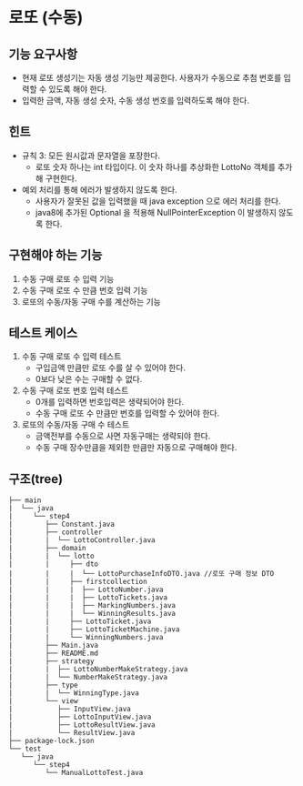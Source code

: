 # 로또 (수동)
## 기능 요구사항
* 현재 로또 생성기는 자동 생성 기능만 제공한다. 사용자가 수동으로 추첨 번호를 입력할 수 있도록 해야 한다.
* 입력한 금액, 자동 생성 숫자, 수동 생성 번호를 입력하도록 해야 한다.

## 힌트
* 규칙 3: 모든 원시값과 문자열을 포장한다.
    * 로또 숫자 하나는 int 타입이다. 이 숫자 하나를 추상화한 LottoNo 객체를 추가해 구현한다.
* 예외 처리를 통해 에러가 발생하지 않도록 한다.
    * 사용자가 잘못된 값을 입력했을 때 java exception 으로 에러 처리를 한다.
    * java8에 추가된 Optional 을 적용해 NullPointerException 이 발생하지 않도록 한다.

## 구현해야 하는 기능
1. 수동 구매 로또 수 입력 기능
2. 수동 구매 로또 수 만큼 번호 입력 기능
3. 로또의 수동/자동 구매 수를 계산하는 기능

## 테스트 케이스
1. 수동 구매 로또 수 입력 테스트
    - 구입금액 만큼만 로또 수를 살 수 있어야 한다.
    - 0보다 낮은 수는 구매할 수 없다.
2. 수동 구매 로또 번호 입력 테스트
    - 0개를 입력하면 번호입력은 생략되어야 한다.
    - 수동 구매 로또 수 만큼만 번호를 입력할 수 있어야 한다.
3. 로또의 수동/자동 구매 수 테스트
    - 금액전부를 수동으로 사면 자동구매는 생략되야 한다.
    - 수동 구매 장수만큼을 제외한 만큼만 자동으로 구매해야 한다.

## 구조(tree)
```
├── main
|  └── java
|     └── step4
|        ├── Constant.java
|        ├── controller
|        |  └── LottoController.java
|        ├── domain
|        |  └── lotto
|        |     ├── dto
|        |     |  └── LottoPurchaseInfoDTO.java //로또 구매 정보 DTO
|        |     ├── firstcollection
|        |     |  ├── LottoNumber.java
|        |     |  ├── LottoTickets.java
|        |     |  ├── MarkingNumbers.java
|        |     |  └── WinningResults.java
|        |     ├── LottoTicket.java
|        |     ├── LottoTicketMachine.java
|        |     └── WinningNumbers.java
|        ├── Main.java
|        ├── README.md
|        ├── strategy
|        |  ├── LottoNumberMakeStrategy.java
|        |  └── NumberMakeStrategy.java
|        ├── type
|        |  └── WinningType.java
|        └── view
|           ├── InputView.java
|           ├── LottoInputView.java
|           ├── LottoResultView.java
|           └── ResultView.java
├── package-lock.json
└── test
   └── java
      └── step4
         └── ManualLottoTest.java

```


